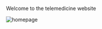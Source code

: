 Welcome to the telemedicine website

![homepage](https://github.com/user-attachments/assets/1f206f47-9e99-472a-bc88-803af1b27208)
